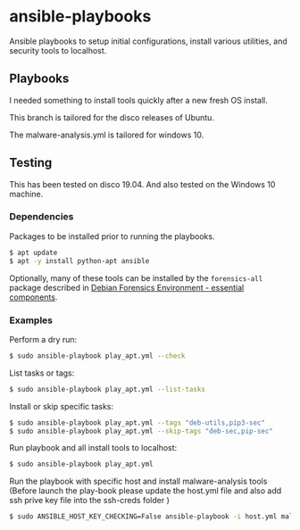# ansible-playbooks
Ansible playbooks to setup initial configurations, install various utilities, and security tools to localhost.

## Playbooks
I needed something to install tools quickly after a new fresh OS install.

This branch is tailored for the disco releases of Ubuntu.

The malware-analysis.yml is tailored for windows 10.

## Testing
This has been tested on disco 19.04.
And also tested on the Windows 10 machine.

### Dependencies
Packages to be installed prior to running the playbooks.

```bash
$ apt update
$ apt -y install python-apt ansible
```
Optionally, many of these tools can be installed by the `forensics-all` package described in [Debian Forensics Environment - essential components](https://packages.debian.org/sid/forensics-all).

### Examples
Perform a dry run:

```bash
$ sudo ansible-playbook play_apt.yml --check
```

List tasks or tags:
```bash
$ sudo ansible-playbook play_apt.yml --list-tasks
```

Install or skip specific tasks:
```bash
$ sudo ansible-playbook play_apt.yml --tags "deb-utils,pip3-sec"
$ sudo ansible-playbook play_apt.yml --skip-tags "deb-sec,pip-sec"
```

Run playbook and all install tools to localhost:

```bash
$ sudo ansible-playbook play_apt.yml
```
Run the playbook with specific host and install malware-analysis tools
(Before launch the play-book please update the host.yml file and also add ssh prive key file into the ssh-creds folder  )
```bash
$ sudo ANSIBLE_HOST_KEY_CHECKING=False ansible-playbook -i host.yml malware-analysis.yml  
```
